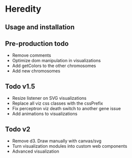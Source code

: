 # Heredity

## Usage and installation

## Pre-production todo

- Remove comments
- Optimize dom manipulation in visualizations
- Add getColors to the other chromosomes
- Add new chromosomes

## Todo v1.5

- Resize listener on SVG visualizations
- Replace all viz css classes with the cssPrefix
- Fix perceptron viz death switch to another gene issue
- Add animations to visualizations

## Todo v2

- Remove d3. Draw manually with canvas/svg
- Turn visualization modules into custom web components
- Advanced visualization
